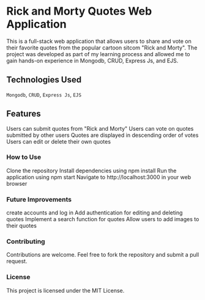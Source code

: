 # Rick and Morty Quotes Web Application
This is a full-stack web application that allows users to share and vote on their favorite quotes from the popular cartoon sitcom "Rick and Morty". The project was developed as part of my learning process and allowed me to gain hands-on experience in Mongodb, CRUD, Express Js, and EJS.

## Technologies Used
`Mongodb`, 
`CRUD`, 
`Express Js`, 
`EJS`
## Features
 
Users can submit quotes from "Rick and Morty"
Users can vote on quotes submitted by other users
Quotes are displayed in descending order of votes
Users can edit or delete their own quotes

### How to Use
Clone the repository
Install dependencies using npm install
Run the application using npm start
Navigate to http://localhost:3000 in your web browser
### Future Improvements
create accounts and log in
Add authentication for editing and deleting quotes
Implement a search function for quotes
Allow users to add images to their quotes
### Contributing
Contributions are welcome. Feel free to fork the repository and submit a pull request.

### License
This project is licensed under the MIT License. 
